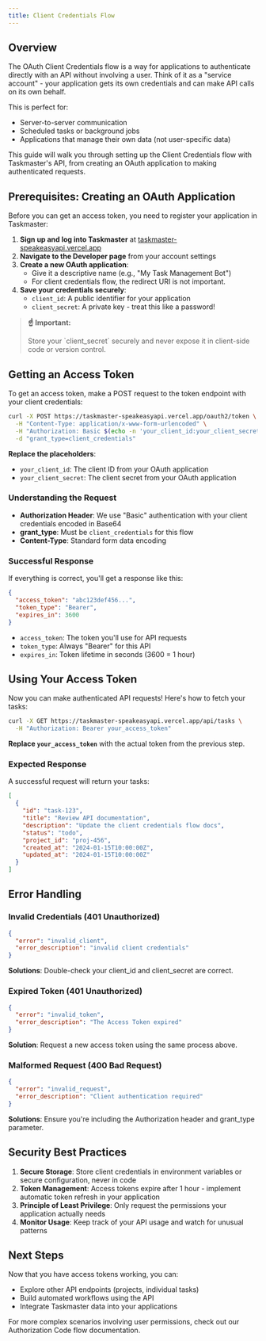 ```yaml
---
title: Client Credentials Flow
---
```



## Overview

The OAuth Client Credentials flow is a way for applications to authenticate
directly with an API without involving a user. Think of it as a "service
account" - your application gets its own credentials and can make API calls on
its own behalf.

This is perfect for:

- Server-to-server communication
- Scheduled tasks or background jobs
- Applications that manage their own data (not user-specific data)

This guide will walk you through setting up the Client Credentials flow with
Taskmaster's API, from creating an OAuth application to making authenticated
requests.

## Prerequisites: Creating an OAuth Application

Before you can get an access token, you need to register your application in
Taskmaster:

1. **Sign up and log into Taskmaster** at [taskmaster-speakeasyapi.vercel.app](https://taskmaster-speakeasyapi.vercel.app)
2. **Navigate to the Developer page** from your account settings
3. **Create a new OAuth application**:
   - Give it a descriptive name (e.g., "My Task Management Bot")
   - For client credentials flow, the redirect URI is not important.
4. **Save your credentials securely**:
   - `client_id`: A public identifier for your application
   - `client_secret`: A private key - treat this like a password!

<blockquote class="blockquote not-prose not-italic preset-filled-surface-50-950 py-4">
  <strong class="text-lg">
    ☝️ Important: 
  </strong>
  <p class="pl-6">
    Store your `client_secret` securely and never expose it in
    client-side code or version control.
  </p>
</blockquote>

## Getting an Access Token

To get an access token, make a POST request to the token endpoint with your
client credentials:

```bash
curl -X POST https://taskmaster-speakeasyapi.vercel.app/oauth2/token \
  -H "Content-Type: application/x-www-form-urlencoded" \
  -H "Authorization: Basic $(echo -n 'your_client_id:your_client_secret' | base64)" \
  -d "grant_type=client_credentials"
```

**Replace the placeholders**:

- `your_client_id`: The client ID from your OAuth application
- `your_client_secret`: The client secret from your OAuth application

### Understanding the Request

- **Authorization Header**: We use "Basic" authentication with your client
  credentials encoded in Base64
- **grant_type**: Must be `client_credentials` for this flow
- **Content-Type**: Standard form data encoding

### Successful Response

If everything is correct, you'll get a response like this:

```json
{
  "access_token": "abc123def456...",
  "token_type": "Bearer",
  "expires_in": 3600
}
```

- `access_token`: The token you'll use for API requests
- `token_type`: Always "Bearer" for this API
- `expires_in`: Token lifetime in seconds (3600 = 1 hour)

## Using Your Access Token

Now you can make authenticated API requests! Here's how to fetch your tasks:

```bash
curl -X GET https://taskmaster-speakeasyapi.vercel.app/api/tasks \
  -H "Authorization: Bearer your_access_token"
```

**Replace `your_access_token`** with the actual token from the previous step.

### Expected Response

A successful request will return your tasks:

```json
[
  {
    "id": "task-123",
    "title": "Review API documentation",
    "description": "Update the client credentials flow docs",
    "status": "todo",
    "project_id": "proj-456",
    "created_at": "2024-01-15T10:00:00Z",
    "updated_at": "2024-01-15T10:00:00Z"
  }
]
```

## Error Handling

### Invalid Credentials (401 Unauthorized)

```json
{
  "error": "invalid_client",
  "error_description": "invalid client credentials"
}
```

**Solutions**: Double-check your client_id and client_secret are correct.

### Expired Token (401 Unauthorized)

```json
{
  "error": "invalid_token",
  "error_description": "The Access Token expired"
}
```

**Solution**: Request a new access token using the same process above.

### Malformed Request (400 Bad Request)

```json
{
  "error": "invalid_request",
  "error_description": "Client authentication required"
}
```

**Solutions**: Ensure you're including the Authorization header and grant_type parameter.

## Security Best Practices

1. **Secure Storage**: Store client credentials in environment variables or
   secure configuration, never in code
2. **Token Management**: Access tokens expire after 1 hour - implement
   automatic token refresh in your application
3. **Principle of Least Privilege**: Only request the permissions your
   application actually needs
4. **Monitor Usage**: Keep track of your API usage and watch for unusual patterns

## Next Steps

Now that you have access tokens working, you can:

- Explore other API endpoints (projects, individual tasks)
- Build automated workflows using the API
- Integrate Taskmaster data into your applications

For more complex scenarios involving user permissions, check out our
Authorization Code flow documentation.
